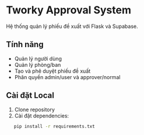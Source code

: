 # Tworky Approval System

Hệ thống quản lý phiếu đề xuất với Flask và Supabase.

## Tính năng

- Quản lý người dùng
- Quản lý phòng/ban
- Tạo và phê duyệt phiếu đề xuất
- Phân quyền admin/user và approver/normal

## Cài đặt Local

1. Clone repository
2. Cài đặt dependencies:
```bash
   pip install -r requirements.txt